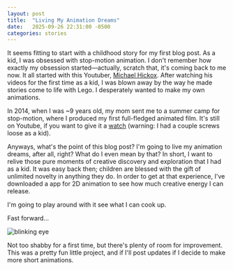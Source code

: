 ```yaml
---
layout: post
title:  "Living My Animation Dreams"
date:   2025-09-26 22:31:00 -0500
categories: stories
---
```

It seems fitting to start with a childhood story for my first blog post. As a kid, I was obsessed with stop-motion animation. I don't remember how exactly my obsession started—actually, scratch that, it's coming back to me now. It all started with this Youtuber, [Michael Hickox](https://www.youtube.com/@MlCHAELHlCKOXFilms/). After watching his videos for the first time as a kid, I was blown away by the way he made stories come to life with Lego. I desperately wanted to make my own animations.

In 2014, when I was ~9 years old, my mom sent me to a summer camp for stop-motion, where I produced my first full-fledged animated film. It's still on Youtube, if you want to give it a [watch](https://www.youtube.com/watch?v=zU8lnTD6jIY) (warning: I had a couple screws loose as a kid).

Anyways, what's the point of this blog post? I'm going to live my animation dreams, after all, right? What do I even mean by that? In short, I want to relive those pure moments of creative discovery and exploration that I had as a kid. It was easy back then; children are blessed with the gift of unlimited novelty in anything they do. In order to get at that experience, I've downloaded a app for 2D animation to see how much creative energy I can release.

I'm going to play around with it see what I can cook up.

Fast forward...

![blinking eye](../../../../assets/blink.gif)

Not too shabby for a first time, but there's plenty of room for improvement. This was a pretty fun little project, and if I'll post updates if I decide to make more short animations.